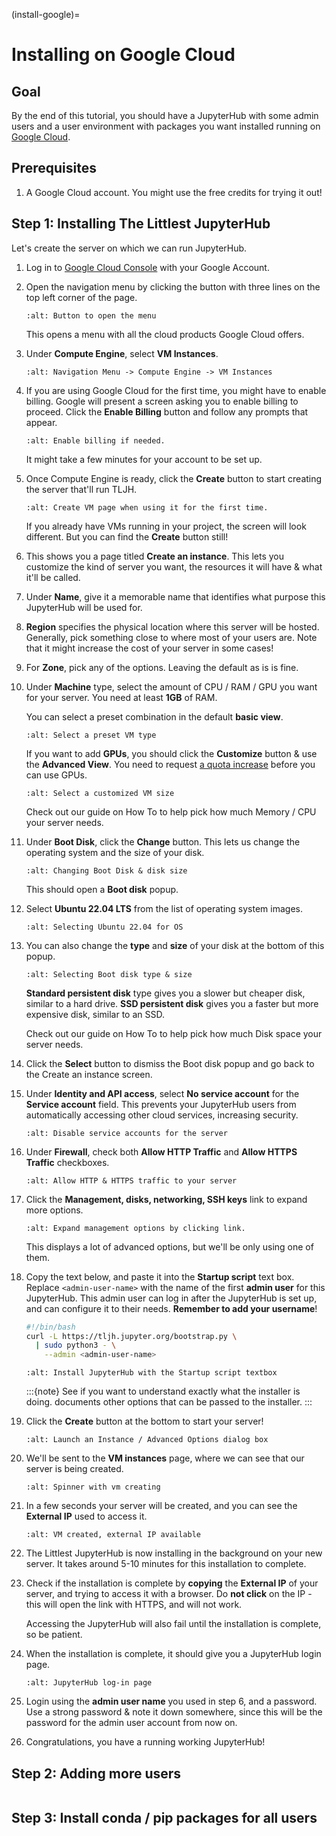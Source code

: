 (install-google)=

# Installing on Google Cloud

## Goal

By the end of this tutorial, you should have a JupyterHub with some admin
users and a user environment with packages you want installed running on
[Google Cloud](https://cloud.google.com/).

## Prerequisites

1. A Google Cloud account. You might use the free credits for trying it out!

## Step 1: Installing The Littlest JupyterHub

Let's create the server on which we can run JupyterHub.

1.  Log in to [Google Cloud Console](https://console.cloud.google.com) with
    your Google Account.

2.  Open the navigation menu by clicking the button with three lines on the top
    left corner of the page.

    ```{image} ../images/providers/google/left-menu-button.png
    :alt: Button to open the menu
    ```

    This opens a menu with all the cloud products Google Cloud offers.

3.  Under **Compute Engine**, select **VM Instances**.

    ```{image} ../images/providers/google/vm-instances-menu.png
    :alt: Navigation Menu -> Compute Engine -> VM Instances
    ```

4.  If you are using Google Cloud for the first time, you might have to
    enable billing. Google will present a screen asking you to enable billing
    to proceed. Click the **Enable Billing** button and follow any prompts
    that appear.

    ```{image} ../images/providers/google/enable-billing.png
    :alt: Enable billing if needed.
    ```

    It might take a few minutes for your account to be set up.

5.  Once Compute Engine is ready, click the **Create** button to start
    creating the server that'll run TLJH.

    ```{image} ../images/providers/google/create-vm-first.png
    :alt: Create VM page when using it for the first time.
    ```

    If you already have VMs running in your project, the screen will look
    different. But you can find the **Create** button still!

6.  This shows you a page titled **Create an instance**. This lets you customize
    the kind of server you want, the resources it will have & what it'll be called.

7.  Under **Name**, give it a memorable name that identifies what purpose this
    JupyterHub will be used for.

8.  **Region** specifies the physical location where this server will be hosted.
    Generally, pick something close to where most of your users are. Note that
    it might increase the cost of your server in some cases!

9.  For **Zone**, pick any of the options. Leaving the default as is is fine.

10. Under **Machine** type, select the amount of CPU / RAM / GPU you want for your
    server. You need at least **1GB** of RAM.

    You can select a preset combination in the default **basic view**.

    ```{image} ../images/providers/google/machine-type-basic.png
    :alt: Select a preset VM type
    ```

    If you want to add **GPUs**, you should click the **Customize** button &
    use the **Advanced View**. You need to request [a quota increase](https://cloud.google.com/compute/quotas#gpus)
    before you can use GPUs.

    ```{image} ../images/providers/google/machine-type-advanced.png
    :alt: Select a customized VM size
    ```

    Check out our guide on How To [](/howto/admin/resource-estimation) to help pick
    how much Memory / CPU your server needs.

11. Under **Boot Disk**, click the **Change** button. This lets us change the
    operating system and the size of your disk.

    ```{image} ../images/providers/google/boot-disk-button.png
    :alt: Changing Boot Disk & disk size
    ```

    This should open a **Boot disk** popup.

12. Select **Ubuntu 22.04 LTS** from the list of operating system images.

    ```{image} ../images/providers/google/boot-disk-ubuntu.png
    :alt: Selecting Ubuntu 22.04 for OS
    ```

13. You can also change the **type** and **size** of your disk at the bottom
    of this popup.

    ```{image} ../images/providers/google/boot-disk-size.png
    :alt: Selecting Boot disk type & size
    ```

    **Standard persistent disk** type gives you a slower but cheaper disk, similar
    to a hard drive. **SSD persistent disk** gives you a faster but more expensive
    disk, similar to an SSD.

    Check out our guide on How To [](/howto/admin/resource-estimation) to help pick
    how much Disk space your server needs.

14. Click the **Select** button to dismiss the Boot disk popup and go back to the
    Create an instance screen.

15. Under **Identity and API access**, select **No service account** for the
    **Service account** field. This prevents your JupyterHub users from automatically
    accessing other cloud services, increasing security.

    ```{image} ../images/providers/google/no-service-account.png
    :alt: Disable service accounts for the server
    ```

16. Under **Firewall**, check both **Allow HTTP Traffic** and **Allow HTTPS Traffic**
    checkboxes.

    ```{image} ../images/providers/google/firewall.png
    :alt: Allow HTTP & HTTPS traffic to your server
    ```

17. Click the **Management, disks, networking, SSH keys** link to expand more
    options.

    ```{image} ../images/providers/google/management-button.png
    :alt: Expand management options by clicking link.
    ```

    This displays a lot of advanced options, but we'll be only using one of them.

18. Copy the text below, and paste it into the **Startup script** text box. Replace
    `<admin-user-name>` with the name of the first **admin user** for this
    JupyterHub. This admin user can log in after the JupyterHub is set up, and
    can configure it to their needs. **Remember to add your username**!

    ```bash
    #!/bin/bash
    curl -L https://tljh.jupyter.org/bootstrap.py \
      | sudo python3 - \
        --admin <admin-user-name>
    ```

    ```{image} ../images/providers/google/startup-script.png
    :alt: Install JupyterHub with the Startup script textbox
    ```

    :::{note}
    See [](/topic/installer-actions) if you want to understand exactly what the installer is doing.
    [](/topic/customizing-installer) documents other options that can be passed to the installer.
    :::

19. Click the **Create** button at the bottom to start your server!

    ```{image} ../images/providers/google/create-vm-button.png
    :alt: Launch an Instance / Advanced Options dialog box
    ```

20. We'll be sent to the **VM instances** page, where we can see that our server
    is being created.

    ```{image} ../images/providers/google/vm-creating.png
    :alt: Spinner with vm creating
    ```

21. In a few seconds your server will be created, and you can see the **External IP**
    used to access it.

    ```{image} ../images/providers/google/vm-created.png
    :alt: VM created, external IP available
    ```

22. The Littlest JupyterHub is now installing in the background on your new server.
    It takes around 5-10 minutes for this installation to complete.

23. Check if the installation is complete by **copying** the **External IP**
    of your server, and trying to access it with a browser. Do **not click** on the
    IP - this will open the link with HTTPS, and will not work.

    Accessing the JupyterHub will also fail until the installation is complete,
    so be patient.

24. When the installation is complete, it should give you a JupyterHub login page.

    ```{image} ../images/first-login.png
    :alt: JupyterHub log-in page
    ```

25. Login using the **admin user name** you used in step 6, and a password. Use a
    strong password & note it down somewhere, since this will be the password for
    the admin user account from now on.

26. Congratulations, you have a running working JupyterHub!

## Step 2: Adding more users

```{include} add-users.md

```

## Step 3: Install conda / pip packages for all users

```{include} add-packages.md

```
